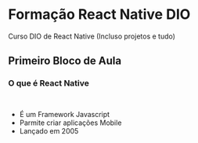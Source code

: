 # Formação React Native DIO
Curso DIO de React Native (Incluso projetos e tudo)

## Primeiro Bloco de Aula

### O que é React Native

` ` 
- É um Framework Javascript
- Parmite criar aplicações Mobile
- Lançado em 2005

` ` 
